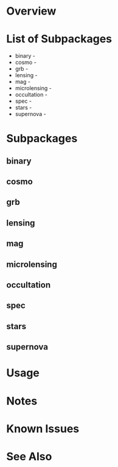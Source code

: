 # Overview


# List of Subpackages


- binary - 
- cosmo - 
- grb - 
- lensing - 
- mag - 
- microlensing - 
- occultation - 
- spec - 
- stars - 
- supernova - 


# Subpackages

## binary

## cosmo

## grb

## lensing

## mag

## microlensing

## occultation

## spec

## stars

## supernova


# Usage


# Notes


# Known Issues


# See Also

